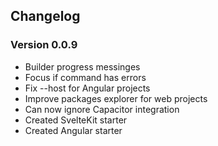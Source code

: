 ## Changelog

### Version 0.0.9

- Builder progress messinges
- Focus if command has errors
- Fix --host for Angular projects
- Improve packages explorer for web projects
- Can now ignore Capacitor integration
- Created SvelteKit starter
- Created Angular starter
